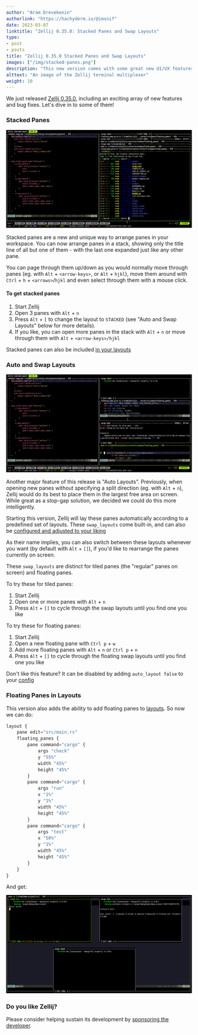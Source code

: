 ```yaml
---
author: "Aram Drevekenin"
authorlink: "https://hachyderm.io/@imsnif"
date: 2023-03-07
linktitle: "Zellij 0.35.0: Stacked Panes and Swap Layouts"
type:
- post
- posts
title: "Zellij 0.35.0 Stacked Panes and Swap Layouts"
images: ["/img/stacked-panes.png"]
description: "This new version comes with some great new UI/UX features and extra functionality"
alttext: "An image of the Zellij terminal multiplexer"
weight: 10
---
```

We just released [Zellij 0.35.0](https://github.com/zellij-org/zellij/releases/tag/v0.35.0), including an exciting array of new features and bug fixes. Let's dive in to some of them!

### Stacked Panes
![Stacked Panes preview](/img/stacked-panes-animated.gif)

Stacked panes are a new and unique way to arrange panes in your workspace. You can now arrange panes in a stack, showing only the title line of all but one of them - with the last one expanded just like any other pane.

You can page through them up/down as you would normally move through panes (eg. with `Alt` + `<arrow-keys>`, or `Alt` + `hjkl`), move them around with `Ctrl` + `h` + `<arrows>`/`hjkl` and even select through them with a mouse click.

#### To get stacked panes
1. Start Zellij
2. Open 3 panes with `Alt` + `n`
3. Press `Alt` + `[` to change the layout to `STACKED` (see "Auto and Swap Layouts" below for more details).
4. If you like, you can open more panes in the stack with `Alt` + `n` or move through them with `Alt` + `<arrow-keys>/hjkl`

Stacked panes can also be included [in your layouts](/documentation/creating-a-layout.html#stacked)

### Auto and Swap Layouts
![Auto and Swap Layouts preview](/img/swap-layouts-preview.gif)

Another major feature of this release is "Auto Layouts". Previously, when opening new panes without specifying a split direction (eg. with `Alt` + `n`), Zellij would do its best to place them in the largest free area on screen. While great as a stop-gap solution, we decided we could do this more intelligently.

Starting this version, Zellij will lay these panes automatically according to a predefined set of layouts. These `swap_layouts` come built-in, and can also be [configured and adjusted to your liking](/documentation/swap-layouts.html)

As their name implies, you can also switch between these layouts whenever you want (by default with `Alt` + `[]`), if you'd like to rearrange the panes currently on screen.

These `swap_layouts` are distinct for tiled panes (the "regular" panes on screen) and floating panes.

To try these for tiled panes:
1. Start Zellij
2. Open one or more panes with `Alt` + `n`
3. Press `Alt` + `[]` to cycle through the swap layouts until you find one you like

To try these for floating panes:
1. Start Zellij
2. Open a new floating pane with `Ctrl p` + `w`
3. Add more floating panes with `Alt` + `n` or `Ctrl p` + `n`
4. Press `Alt` + `[]` to cycle through the floating swap layouts until you find one you like

Don't like this feature? It can be disabled by adding `auto_layout false` to your [config](/documentation/options.html#auto_layout)

### Floating Panes in Layouts
This version also adds the ability to add floating panes to [layouts](https://zellij.dev/tutorials/layouts/). So now we can do:

```javascript
layout {
    pane edit="src/main.rs"
    floating_panes {
        pane command="cargo" {
            args "check"
            y "55%"
            width "45%"
            height "45%"
        }
        pane command="cargo" {
            args "run"
            x "1%"
            y "1%"
            width "45%"
            height "45%"
        }
        pane command="cargo" {
            args "test"
            x "50%"
            y "1%"
            width "45%"
            height "45%"
        }
    }
}
```

And get:

![floating_panes in layouts](/img/floating_panes_layouts.png)

### Do you like Zellij?
Please consider helping sustain its development by [sponsoring the developer](https://github.com/sponsors/imsnif).
